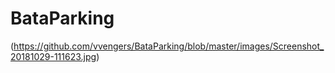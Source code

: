 # BataParking
(https://github.com/vvengers/BataParking/blob/master/images/Screenshot_20181029-111623.jpg)
